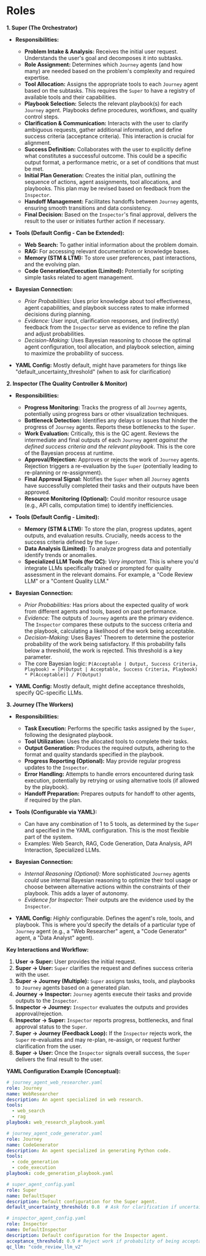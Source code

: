 # Roles

**1. Super (The Orchestrator)**

*   **Responsibilities:**
    *   **Problem Intake & Analysis:** Receives the initial user request. Understands the user's goal and decomposes it into subtasks.
    *   **Role Assignment:** Determines which `Journey` agents (and how many) are needed based on the problem's complexity and required expertise.
    *   **Tool Allocation:** Assigns the appropriate tools to each `Journey` agent based on the subtasks. This requires the `Super` to have a registry of available tools and their capabilities.
    *   **Playbook Selection:** Selects the relevant playbook(s) for each `Journey` agent. Playbooks define procedures, workflows, and quality control steps.
    *   **Clarification & Communication:** Interacts with the user to clarify ambiguous requests, gather additional information, and define success criteria (acceptance criteria). This interaction is crucial for alignment.
    *   **Success Definition:** Collaborates with the user to explicitly define what constitutes a successful outcome. This could be a specific output format, a performance metric, or a set of conditions that must be met.
    *   **Initial Plan Generation:** Creates the initial plan, outlining the sequence of actions, agent assignments, tool allocations, and playbooks. This plan may be revised based on feedback from the `Inspector`.
    *   **Handoff Management:** Facilitates handoffs between `Journey` agents, ensuring smooth transitions and data consistency.
    *   **Final Decision:** Based on the `Inspector`'s final approval, delivers the result to the user or initiates further action if necessary.

*   **Tools (Default Config - Can be Extended):**
    *   **Web Search:** To gather initial information about the problem domain.
    *   **RAG:** For accessing relevant documentation or knowledge bases.
    *   **Memory (STM & LTM):** To store user preferences, past interactions, and the evolving plan.
    *   **Code Generation/Execution (Limited):** Potentially for scripting simple tasks related to agent management.

*   **Bayesian Connection:**
    *   *Prior Probabilities:* Uses prior knowledge about tool effectiveness, agent capabilities, and playbook success rates to make informed decisions during planning.
    *   *Evidence:* User input, clarification responses, and (indirectly) feedback from the `Inspector` serve as evidence to refine the plan and adjust probabilities.
    *   *Decision-Making:*  Uses Bayesian reasoning to choose the optimal agent configuration, tool allocation, and playbook selection, aiming to maximize the probability of success.

*    **YAML Config:** Mostly default, might have parameters for things like "default_uncertainty_threshold" (when to ask for clarification)

**2. Inspector (The Quality Controller & Monitor)**

*   **Responsibilities:**
    *   **Progress Monitoring:** Tracks the progress of all `Journey` agents, potentially using progress bars or other visualization techniques.
    *   **Bottleneck Detection:** Identifies any delays or issues that hinder the progress of `Journey` agents. Reports these bottlenecks to the `Super`.
    *   **Work Evaluation:** Critically, this is the QC agent.  Reviews the intermediate and final outputs of each `Journey` agent *against the defined success criteria and the relevant playbook*.  This is the core of the Bayesian process at runtime.
    *   **Approval/Rejection:** Approves or rejects the work of `Journey` agents. Rejection triggers a re-evaluation by the `Super` (potentially leading to re-planning or re-assignment).
    *   **Final Approval Signal:** Notifies the `Super` when all `Journey` agents have successfully completed their tasks and their outputs have been approved.
    *   **Resource Monitoring (Optional):** Could monitor resource usage (e.g., API calls, computation time) to identify inefficiencies.

*   **Tools (Default Config - Limited):**
    *   **Memory (STM & LTM):** To store the plan, progress updates, agent outputs, and evaluation results. Crucially, needs access to the success criteria defined by the `Super`.
    *   **Data Analysis (Limited):** To analyze progress data and potentially identify trends or anomalies.
    *   **Specialized LLM Tools (for QC):** *Very important*. This is where you'd integrate LLMs specifically trained or prompted for quality assessment in the relevant domains. For example, a "Code Review LLM" or a "Content Quality LLM."

*   **Bayesian Connection:**
    *   *Prior Probabilities:*  Has priors about the expected quality of work from different agents and tools, based on past performance.
    *   *Evidence:* The outputs of `Journey` agents are the primary evidence.  The `Inspector` compares these outputs to the success criteria and the playbook, calculating a likelihood of the work being acceptable.
    *   *Decision-Making:* Uses Bayes' Theorem to determine the posterior probability of the work being satisfactory.  If this probability falls below a threshold, the work is rejected.  This threshold is a key parameter.
    *  The core Bayesian logic: `P(Acceptable | Output, Success Criteria, Playbook) = [P(Output | Acceptable, Success Criteria, Playbook) * P(Acceptable)] / P(Output)`

* **YAML Config:** Mostly default, might define acceptance thresholds, specify QC-specific LLMs.

**3. Journey (The Workers)**

*   **Responsibilities:**
    *   **Task Execution:** Performs the specific tasks assigned by the `Super`, following the designated playbook.
    *   **Tool Utilization:** Uses the allocated tools to complete their tasks.
    *   **Output Generation:** Produces the required outputs, adhering to the format and quality standards specified in the playbook.
    *   **Progress Reporting (Optional):** May provide regular progress updates to the `Inspector`.
    *   **Error Handling:** Attempts to handle errors encountered during task execution, potentially by retrying or using alternative tools (if allowed by the playbook).
    *   **Handoff Preparation:** Prepares outputs for handoff to other agents, if required by the plan.

*   **Tools (Configurable via YAML):**
    *   Can have any combination of 1 to 5 tools, as determined by the `Super` and specified in the YAML configuration. This is the most flexible part of the system.
    *   Examples: Web Search, RAG, Code Generation, Data Analysis, API Interaction, Specialized LLMs.

*   **Bayesian Connection:**
    *   *Internal Reasoning (Optional):*  More sophisticated `Journey` agents *could* use internal Bayesian reasoning to optimize their tool usage or choose between alternative actions within the constraints of their playbook. This adds a layer of autonomy.
    *   *Evidence for Inspector:* Their outputs are the evidence used by the `Inspector`.

*    **YAML Config:**  *Highly* configurable. Defines the agent's role, tools, and playbook. This is where you'd specify the details of a particular type of `Journey` agent (e.g., a "Web Researcher" agent, a "Code Generator" agent, a "Data Analyst" agent).

**Key Interactions and Workflow:**

1.  **User -> Super:** User provides the initial request.
2.  **Super -> User:**  `Super` clarifies the request and defines success criteria with the user.
3.  **Super -> Journey (Multiple):** `Super` assigns tasks, tools, and playbooks to `Journey` agents based on a generated plan.
4.  **Journey -> Inspector:** `Journey` agents execute their tasks and provide outputs to the `Inspector`.
5.  **Inspector -> Journey:** `Inspector` evaluates the outputs and provides approval/rejection.
6.  **Inspector -> Super:** `Inspector` reports progress, bottlenecks, and final approval status to the `Super`.
7.  **Super -> Journey (Feedback Loop):** If the `Inspector` rejects work, the `Super` re-evaluates and may re-plan, re-assign, or request further clarification from the user.
8.  **Super -> User:** Once the `Inspector` signals overall success, the `Super` delivers the final result to the user.

**YAML Configuration Example (Conceptual):**

```yaml
# journey_agent_web_researcher.yaml
role: Journey
name: WebResearcher
description: An agent specialized in web research.
tools:
  - web_search
  - rag
playbook: web_research_playbook.yaml
```

```yaml
# journey_agent_code_generator.yaml
role: Journey
name: CodeGenerator
description: An agent specialized in generating Python code.
tools:
  - code_generation
  - code_execution
playbook: code_generation_playbook.yaml
```

```yaml
# super_agent_config.yaml
role: Super
name: DefaultSuper
description: Default configuration for the Super agent.
default_uncertainty_threshold: 0.8  # Ask for clarification if uncertainty is above 80%
```

```yaml
# inspector_agent_config.yaml
role: Inspector
name: DefaultInspector
description: Default configuration for the Inspector agent.
acceptance_threshold: 0.9 # Reject work if probability of being acceptable is below 90%
qc_llm: "code_review_llm_v2"
```

